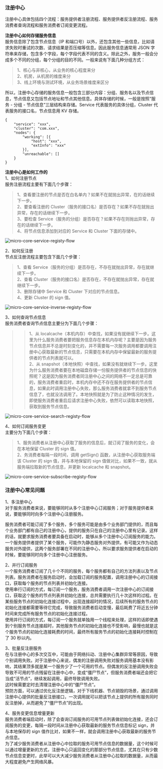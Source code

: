 
### 注册中心
注册中心具体包括四个流程：服务提供者注册流程、服务提供者反注册流程、服务消费者查询流程和服务消费者订阅变更流程。  

**注册中心如何存储服务信息**  
服务信息除了包含节点信息（IP 和端口号）以外，还包含其他一些信息，比如请求失败时重试的次数、请求结果是否压缩等信息。因此服务信息通常用 JSON 字符串来存储，包含多个字段，每个字段代表不同的含义。除此之外，服务一般会分成多个不同的分组，每个分组的目的不同。一般来说有下面几种分组方式：  
> 1、核心与非核心，从业务的核心程度来分  
> 2、机房，从机房的维度来分  
> 3、线上环境与测试环境，从业务场景维度来区分  

所以，注册中心存储的服务信息一般包含三部分内容：分组、服务名以及节点信息，节点信息又包括节点地址和节点其他信息。具体存储的时候，一般是按照“服务 - 分组 - 节点信息”三层结构来存储。Service 代表服务的具体分组，Cluster 代表服务的接口名，节点信息用 KV 存储。  
```
{
    "service": "xxx",
    "cluster": "com.xxx",
    "nodes": {
        "working": [{
            "host": "xxx",
            "extInfo": "xxx"
        }],
        "unreachable": []
    }
}
```

**注册中心是如何工作的**  
1、如何注册节点  
服务注册流程主要有下面几个步骤：  
> 1、查看要注册的节点是否在白名单内？如果不在就抛出异常，在的话继续下一步。  
> 2、要查看注册的 Cluster（服务的接口名）是否存在？如果不存在就抛出异常，存在的话继续下一步。  
> 3、要检查 Service（服务的分组）是否存在？如果不存在则抛出异常，存在的话继续下一步。  
> 4、将节点信息添加到对应的 Service 和 Cluster 下面的存储中。  

![micro-core-service-registy-flow](../images/micro-core-service-registy-flow.png)  

2、如何反注册  
节点反注册流程主要包含下面几个步骤：  
> 1、查看 Service（服务的分组）是否存在，不存在就抛出异常，存在就继续下一步。  
> 2、查看 Cluster（服务的接口名）是否存在，不存在就抛出异常，存在就继续下一步。  
> 3、删除存储中 Service 和 Cluster 下对应的节点信息。  
> 4、更新 Cluster 的 sign 值。

![micro-core-service-inverse-registy-flow](../images/micro-core-service-inverse-registy-flow.png)  

3、如何查询节点信息  
服务消费者查询节点信息主要分为下面几个步骤：  
>> 1、从 localcache（本机内存）中查找，如果没有就继续下一步。这里为什么服务消费者要把服务信息存在本机内存呢？主要是因为服务节点信息并不总是时刻变化的，并不需要每一次服务调用都要调用注册中心获取最新的节点信息，只需要在本机内存中保留最新的服务提供者的节点列表就可以。  
>> 2、从 snapshot（本地快照）中查找，如果没有就继续下一步。这里为什么服务消费者要在本地磁盘存储一份服务提供者的节点信息的快照呢？这是因为服务消费者同注册中心之间的网络不一定总是可靠的，服务消费者重启时，本机内存中还不存在服务提供者的节点信息，如果此时调用注册中心失败，那么服务消费者就拿不到服务节点信息了，也就没法调用了。本地快照就是为了防止这种情况的发生，即使服务消费者重启后请求注册中心失败，依然可以读取本地快照，获取到服务节点信息。  

![micro-core-service-search-registy-flow](../images/micro-core-service-search-registy-flow.png)  

4、如何订阅服务变更  
主要分为下面几个步骤：  
> 1、服务消费者从注册中心获取了服务的信息后，就订阅了服务的变化，会在本地保留 Cluster 的 sign 值。  
> 2、务消费者每隔一段时间，调用 getSign() 函数，从注册中心获取服务端该 Cluster 的 sign 值，并与本地保留的 sign 值做对比，如果不一致，就从服务端拉取新的节点信息，并更新 localcache 和 snapshot。  

![micro-core-service-subscribe-registy-flow](../images/micro-core-service-subscribe-registy-flow.png)  

### 注册中心常见问题  
1、多注册中心  
对于服务消费者来说，要能够同时从多个注册中心订阅服务；对于服务提供者来说，要能够同时向多个注册中心注册服务。  

服务消费者可能订阅了多个服务，多个服务可能是由多个业务部门提供的，而且每个业务部门都有自己的注册中心，提供的服务只在自己的注册中心里有记录。这样的话，就要求服务消费者要具备在启动时，能够从多个注册中心订阅服务的能力。  
一个服务提供者提供了某个服务，可能作为静态服务对外提供，有可能又作为动态服务对外提供，这两个服务部署在不同的注册中心，所以要求服务提供者在启动的时候，要能够同时向多个注册中心注册服务。

2、并行订阅服务  
一个服务消费者订阅了几十个不同的服务，每个服务都有自己的方法列表以及节点列表。服务消费者在服务启动时，会加载订阅的服务配置，调用注册中心的订阅接口，获取每个服务的节点列表并初始化连接。  
使用串行订阅的方式，每订阅一个服务，服务消费者调用一次注册中心的订阅接口，获取这个服务的节点列表并初始化连接，总共需要执行几十次这样的过程。在某些服务节点的初始化连接过程中，出现连接超时的情况，后续所有的服务节点的初始化连接都需要等待它完成，导致服务消费者启动变慢，最后耗费了将近五分钟时间来完成所有服务节点的初始化连接过程。  
使用并行订阅的方式，每订阅一个服务就单独用一个线程来处理，这样的话即使遇到个别服务节点连接超时，其他服务节点的初始化连接也不受影响，最慢也就是这个服务节点的初始化连接耗费的时间，最终所有服务节点的初始化连接耗时控制在了 30 秒以内。   

3、批量反注册服务  
在与注册中心的多次交互中，可能由于网络抖动、注册中心集群异常等原因，导致个别调用失败。对于注册中心来说，偶发的注册调用失败对服务调用基本没有影响，其结果顶多就是某一个服务少了一个可用的节点。但偶发的反注册调用失败会导致不可用的节点残留在注册中心中，变成“僵尸节点”，但服务消费者端还会把它当成“活节点”，继续发起调用，最终导致调用失败。  
这时候需要定时去清理注册中心中的“僵尸节点”。  
预防方面，可以通过优化反注册逻辑，对于下线机器、节点销毁的场景，通过调用注册中心提供的批量反注册接口，一次调用就可以把该节点上提供的所有服务同时反注册掉，从而避免了“僵尸节点”的出现。  

4、服务变更信息增量更新  
服务消费者端启动时，除了会查询订阅服务的可用节点列表做初始化连接，还会订阅服务的变更，每隔一段时间从注册中心获取最新的服务节点信息标记 sign，并与本地保存的 sign 值作比对，如果不一样，就会调用注册中心获取最新的服务节点信息。  
为了减少服务消费者从注册中心中拉取的服务可用节点信息的数据量，这个时候可以通过增量更新的方式，注册中心只返回变化的那部分节点信息，尤其在只有少数节点信息变更时，此举可以大大减少服务消费者从注册中心拉取的数据量，从而最大程度避免产生网络风暴。  


